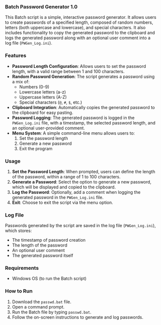 ### Batch Password Generator 1.0

This Batch script is a simple, interactive password generator. It allows users to create passwords of a specified length, composed of random numbers, letters (both uppercase and lowercase), and special characters. It also includes functionality to copy the generated password to the clipboard and logs the generated password along with an optional user comment into a log file (`PWGen_Log.ini`).

### Features

- **Password Length Configuration**: Allows users to set the password length, with a valid range between 1 and 100 characters.
- **Random Password Generation**: The script generates a password using a mix of:
  - Numbers (0-9)
  - Lowercase letters (a-z)
  - Uppercase letters (A-Z)
  - Special characters (`@`, `#`, `$`, etc.)
- **Clipboard Integration**: Automatically copies the generated password to the clipboard for easy pasting.
- **Password Logging**: The generated password is logged in the `PWGen_Log.ini` file, with a timestamp, the selected password length, and an optional user-provided comment.
- **Menu System**: A simple command-line menu allows users to:
  1. Set the password length
  2. Generate a new password
  3. Exit the program

### Usage

1. **Set the Password Length**: When prompted, users can define the length of the password, within a range of 1 to 100 characters.
2. **Generate a Password**: Select the option to generate a new password, which will be displayed and copied to the clipboard.
3. **Log the Password**: Optionally, add a comment when logging the generated password in the `PWGen_Log.ini` file.
4. **Exit**: Choose to exit the script via the menu option.

### Log File

Passwords generated by the script are saved in the log file (`PWGen_Log.ini`), which stores:

- The timestamp of password creation
- The length of the password
- An optional user comment
- The generated password itself

### Requirements

- Windows OS (to run the Batch script)

### How to Run

1. Download the `passwd.bat` file.
2. Open a command prompt.
3. Run the Batch file by typing `passwd.bat`.
4. Follow the on-screen instructions to generate and log passwords.

